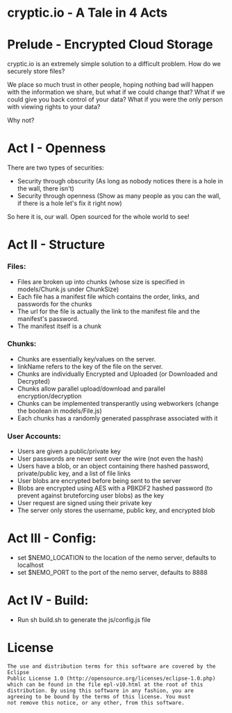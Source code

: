 # cryptic.io - A Tale in 4 Acts

# Prelude - Encrypted Cloud Storage
cryptic.io is an extremely simple solution to a difficult problem. How do we securely store files?

We place so much trust in other people, hoping nothing bad will happen with the information we share, but what if we could change that?
What if we could give you back control of your data? What if you were the only person with viewing rights to your data?

Why not?

# Act I - Openness

There are two types of securities:
 * Security through obscurity (As long as nobody notices there is a hole in the wall, there isn't)
 * Security through openness (Show as many people as you can the wall, if there is a hole let's fix it right now)

So here it is, our wall. Open sourced for the whole world to see!

# Act II - Structure
  
  
    
### Files:
  * Files are broken up into chunks (whose size is specified in models/Chunk.js under ChunkSize)
  * Each file has a manifest file which contains the order, links, and passwords for the chunks
  * The url for the file is actually the link to the manifest file and the manifest's password.
  * The manifest itself is a chunk
  
### Chunks:
  * Chunks are essentially key/values on the server. 
  * linkName refers to the key of the file on the server.
  * Chunks are individually Encrypted and Uploaded (or Downloaded and Decrypted)
  * Chunks allow parallel upload/download and parallel encryption/decryption
  * Chunks can be implemented transperantly using webworkers (change the boolean in models/File.js)
  * Each chunks has a randomly generated passphrase associated with it

### User Accounts:
  * Users are given a public/private key
  * User passwords are never sent over the wire (not even the hash)
  * Users have a blob, or an object containing there hashed password, private/public key, and a list of file links
  * User blobs are encrypted before being sent to the server
  * Blobs are encrypted using AES with a PBKDF2 hashed password (to prevent against bruteforcing user blobs) as the key
  * User request are signed using their private key
  * The server only stores the username, public key, and encrypted blob


# Act III - Config:
* set $NEMO_LOCATION to the location of the nemo server, defaults to localhost
* set $NEMO_PORT to the port of the nemo server, defaults to 8888

# Act IV - Build:
* Run sh build.sh to generate the js/config.js file 

# License
    The use and distribution terms for this software are covered by the Eclipse
    Public License 1.0 (http://opensource.org/licenses/eclipse-1.0.php)
    which can be found in the file epl-v10.html at the root of this
    distribution. By using this software in any fashion, you are
    agreeing to be bound by the terms of this license. You must
    not remove this notice, or any other, from this software.
